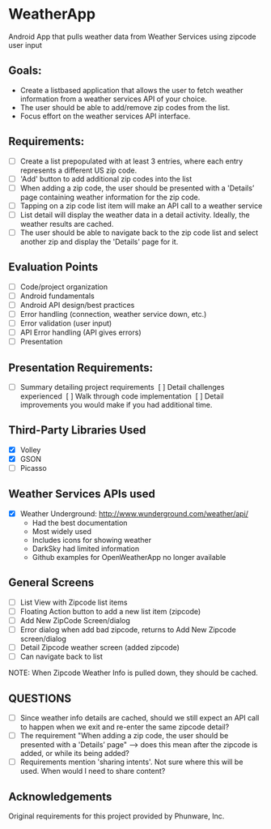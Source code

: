 # WeatherApp
Android App that pulls weather data from Weather Services using zipcode user input

## Goals:
- Create a list­based application that allows the user to fetch weather information from a weather services API of your choice. 
- The user should be able to add/remove zip codes from the list. 
- Focus effort on the weather services API interface.

## Requirements:
- [ ] Create a list pre­populated with at least 3 entries, where each entry represents a different US zip code.
- [ ] 'Add' button to add additional zip codes into the list
- [ ] When adding a zip code, the user should be presented with a 'Details’ page containing weather information for the zip code.
- [ ] Tapping on a zip code list item will make an API call to a weather service 
- [ ] List detail will display the weather data in a detail activity. Ideally, the weather results are cached.
- [ ] The user should be able to navigate back to the zip code list and select another zip and display the 'Details' page for it.

## Evaluation Points
- [ ] Code/project organization
- [ ] Android fundamentals
- [ ] Android API design/best practices
- [ ] Error handling (connection, weather service down, etc.)
- [ ] Error validation (user input)
- [ ] API Error handling (API gives errors)
- [ ] Presentation

## Presentation Requirements:
- [ ] Summary detailing project requirements
­ [ ] Detail challenges experienced
­ [ ] Walk through code implementation
­ [ ] Detail improvements you would make if you had additional time.

## Third-Party Libraries Used
- [x] Volley
- [x] GSON
- [ ] Picasso

## Weather Services APIs used
- [x] Weather Underground: http://www.wunderground.com/weather/api/
	- Had the best documentation
	- Most widely used
	- Includes icons for showing weather
	- DarkSky had limited information
	- Github examples for OpenWeatherApp no longer available

## General Screens
- [ ] List View with Zipcode list items
- [ ] Floating Action button to add a new list item (zipcode)
- [ ] Add New ZipCode Screen/dialog
- [ ] Error dialog when add bad zipcode, returns to Add New Zipcode screen/dialog
- [ ] Detail Zipcode weather screen (added zipcode)
- [ ] Can navigate back to list 

NOTE: When Zipcode Weather Info is pulled down, they should be cached.

## QUESTIONS
- [ ] Since weather info details are cached, should we still expect an API call to happen when we exit and re-enter the same zipcode detail?
- [ ] The requirement "When adding a zip code, the user should be presented with a 'Details’ page" --> does this mean after the zipcode is added, or while its being added?
- [ ] Requirements mention 'sharing intents'. Not sure where this will be used. When would I need to share content?

## Acknowledgements
Original requirements for this project provided by Phunware, Inc.
